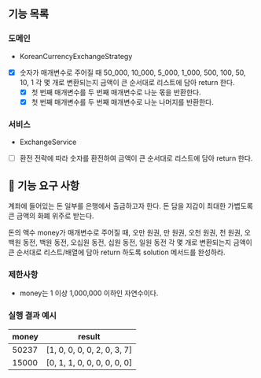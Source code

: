 ## 기능 목록
### 도메인
-  KoreanCurrencyExchangeStrategy
- [x] 숫자가 매개변수로 주어질 때 50_000, 10_000, 5_000, 1_000, 500, 100, 50, 10, 1 각 몇 개로 변환되는지 금액이 큰 순서대로 리스트에 담아 return 한다.
    - [x] 첫 번째 매개변수를 두 번째 매개변수로 나눈 몫을 반환한다.
    - [x] 첫 번째 매개변수를 두 번째 매개변수로 나눈 나머지를 반환한다.
### 서비스
-  ExchangeService
- [ ] 환전 전략에 따라 숫자를 환전하여 금액이 큰 순서대로 리스트에 담아 return 한다.

## 🚀 기능 요구 사항

계좌에 들어있는 돈 일부를 은행에서 출금하고자 한다. 돈 담을 지갑이 최대한 가볍도록 큰 금액의 화폐 위주로 받는다.

돈의 액수 money가 매개변수로 주어질 때, 오만 원권, 만 원권, 오천 원권, 천 원권, 오백원 동전, 백원 동전, 오십원 동전, 십원 동전, 일원 동전 각 몇 개로 변환되는지 금액이 큰 순서대로 리스트/배열에 담아 return 하도록 solution 메서드를 완성하라.

### 제한사항

- money는 1 이상 1,000,000 이하인 자연수이다.

### 실행 결과 예시

| money | result |
| --- | --- |
| 50237	| [1, 0, 0, 0, 0, 2, 0, 3, 7] |
| 15000	| [0, 1, 1, 0, 0, 0, 0, 0, 0] |
